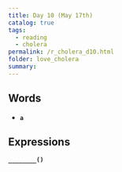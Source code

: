 ```yaml
---
title: Day 10 (May 17th)
catalog: true
tags: 
  - reading
  - cholera
permalink: /r_cholera_d10.html
folder: love_cholera
summary: 
---
```


## Words

-   <b data-toggle="tooltip" data-original-title="{{site.data.glossary.a}}">`a`</b>


## Expressions

<b data-toggle="tooltip" data-original-title="{{site.data.answers.d8_a}}">`________()`</b>
